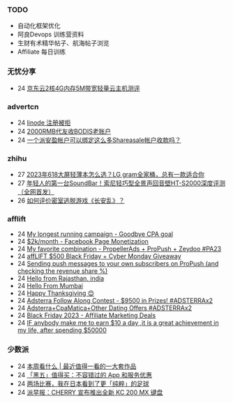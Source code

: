 ### TODO
-  自动化框架优化
-  阿良Devops 训练营资料
-  生财有术精华帖子、航海帖子浏览
-  Affiliate 每日训练

### 无忧分享
<!-- ruyo:START -->
-  24 [京东云2核4G内存5M带宽轻量云主机测评](https://51.ruyo.net/18543.html)<!-- ruyo:END -->

### advertcn
<!-- advertcn:START -->
-  24 [linode 注册被拒](https://www.advertcn.com/forum.php?mod=viewthread&tid=113063)
-  24 [2000RMB代友收BODIS老账户](https://www.advertcn.com/forum.php?mod=viewthread&tid=113060)
-  24 [一个派安盈帐户可以绑定这么多Shareasale帐户收款吗？](https://www.advertcn.com/forum.php?mod=viewthread&tid=113057)<!-- advertcn:END -->

### zhihu
<!-- zhihu:START -->
-  27 [2023年618大屏轻薄本怎么选？LG gram全家桶，总有一款适合你](http://zhuanlan.zhihu.com/p/632641888?utm_campaign=rss&utm_medium=rss&utm_source=rss&utm_content=title)
-  27 [年轻人的第一台SoundBar！索尼轻巧型全景声回音壁HT-S2000深度评测（全网首发）](http://zhuanlan.zhihu.com/p/630990296?utm_campaign=rss&utm_medium=rss&utm_source=rss&utm_content=title)
-  26 [如何评价密室逃脱游戏《长安乱》？](http://www.zhihu.com/question/563950552/answer/3045961312?utm_campaign=rss&utm_medium=rss&utm_source=rss&utm_content=title)<!-- zhihu:END -->

### afflift
<!-- afflift:START -->
-  24 [My longest running campaign - Goodbye CPA goal](https://afflift.com/f/threads/my-longest-running-campaign-goodbye-cpa-goal.11839/)
-  24 [$2k/month - Facebook Page Monetization](https://afflift.com/f/threads/2k-month-facebook-page-monetization.10637/)
-  24 [My favorite combination - PropellerAds + ProPush + Zeydoo #PA23](https://afflift.com/f/threads/my-favorite-combination-propellerads-propush-zeydoo-pa23.11586/)
-  24 [affLIFT $500 Black Friday + Cyber Monday Giveaway](https://afflift.com/f/threads/afflift-500-black-friday-cyber-monday-giveaway.12105/)
-  24 [Sending push messages to your own subscribers on ProPush &lpar;and checking the revenue share %&rpar;](https://afflift.com/f/threads/sending-push-messages-to-your-own-subscribers-on-propush-and-checking-the-revenue-share.10040/)
-  24 [Hello from Rajasthan, india](https://afflift.com/f/threads/hello-from-rajasthan-india.12108/)
-  24 [Hello From Mumbai](https://afflift.com/f/threads/hello-from-mumbai.12106/)
-  24 [Happy Thanksgiving 😊](https://afflift.com/f/threads/happy-thanksgiving-%F0%9F%98%8A.12097/)
-  24 [Adsterra Follow Along Contest - $9500 in Prizes! #ADSTERRAx2](https://afflift.com/f/threads/adsterra-follow-along-contest-9500-in-prizes-adsterrax2.11948/)
-  24 [Adsterra+CpaMatica+Other Dating Offers #ADSTERRAx2](https://afflift.com/f/threads/adsterra-cpamatica-other-dating-offers-adsterrax2.12107/)
-  24 [Black Friday 2023 - Affiliate Marketing Deals](https://afflift.com/f/threads/black-friday-2023-affiliate-marketing-deals.12085/)
-  24 [IF anybody make me to earn $10 a day ,it is a great achievement in my  life, after spending $50000](https://afflift.com/f/threads/if-anybody-make-me-to-earn-10-a-day-it-is-a-great-achievement-in-my-life-after-spending-50000.12095/)<!-- afflift:END -->

### 少数派
<!-- sspai:START -->
-  24 [本周看什么 | 最近值得一看的一大套作品](https://sspai.com/post/84612)
-  24 [「黑五」值得买：不容错过的 App 和服务优惠](https://sspai.com/post/84611)
-  24 [两场比赛，我在日本看到了更「纯粹」的足球](https://sspai.com/post/84503)
-  24 [派早报：CHERRY 宣布推出全新 KC 200 MX 键盘](https://sspai.com/post/84599)<!-- sspai:END -->
